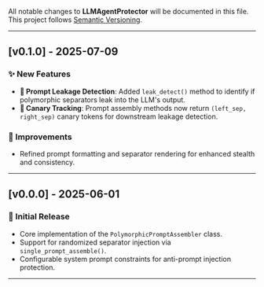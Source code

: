 All notable changes to **LLMAgentProtector** will be documented in this file.  
This project follows [Semantic Versioning](https://semver.org/).

---

## [v0.1.0] - 2025-07-09

### ✨ New Features
- **🔐 Prompt Leakage Detection**: Added `leak_detect()` method to identify if polymorphic separators leak into the LLM's output.
- **🪺 Canary Tracking**: Prompt assembly methods now return `(left_sep, right_sep)` canary tokens for downstream leakage detection.

### 🧠 Improvements
- Refined prompt formatting and separator rendering for enhanced stealth and consistency.

---

## [v0.0.0] - 2025-06-01

### 🚀 Initial Release
- Core implementation of the `PolymorphicPromptAssembler` class.
- Support for randomized separator injection via `single_prompt_assemble()`.
- Configurable system prompt constraints for anti-prompt injection protection.

---
